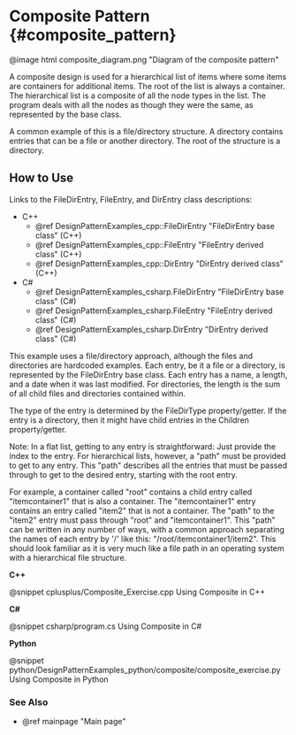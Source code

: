 # Composite Pattern {#composite_pattern}

@image html composite_diagram.png "Diagram of the composite pattern"

A composite design is used for a hierarchical list of items where some items
are containers for additional items.  The root of the list is always a container.
The hierarchical list is a composite of all the node types in the list.  The
program deals with all the nodes as though they were the same, as represented
by the base class.

A common example of this is a file/directory structure.  A directory contains
entries that can be a file or another directory.  The root of the structure
is a directory.

## How to Use

Links to the FileDirEntry, FileEntry, and DirEntry class descriptions:
- C++
  - @ref DesignPatternExamples_cpp::FileDirEntry "FileDirEntry base class" (C++)
  - @ref DesignPatternExamples_cpp::FileEntry "FileEntry derived class" (C++)
  - @ref DesignPatternExamples_cpp::DirEntry "DirEntry derived class" (C++)
- C#
  - @ref DesignPatternExamples_csharp.FileDirEntry "FileDirEntry base class" (C#)
  - @ref DesignPatternExamples_csharp.FileEntry "FileEntry derived class" (C#)
  - @ref DesignPatternExamples_csharp.DirEntry "DirEntry derived class" (C#)


This example uses a file/directory approach, although the files and directories
are hardcoded examples.  Each entry, be it a file or a directory, is represented
by the FileDirEntry base class.  Each entry has a name, a length, and a date
when it was last modified.  For directories, the length is the sum of all child
files and directories contained within.

The type of the entry is determined by the FileDirType property/getter.  If the
entry is a directory, then it might have child entries in the Children
property/getter.

Note: In a flat list, getting to any entry is straightforward: Just provide
the index to the entry.  For hierarchical lists, however, a "path" must be
provided to get to any entry.  This "path" describes all the entries that
must be passed through to get to the desired entry, starting with the root
entry.

For example, a container called "root" contains a child entry called
"itemcontainer1" that is also a container.  The "itemcontainer1" entry
contains an entry called "item2" that is not a container.  The "path" to
the "item2" entry must pass through "root" and "itemcontainer1".  This "path"
can be written in any number of ways, with a common approach separating the
names of each entry by '/' like this: "/root/itemcontainer1/item2".  This
should look familiar as it is very much like a file path in an operating
system with a hierarchical file structure.

__C++__

@snippet cplusplus/Composite_Exercise.cpp Using Composite in C++

__C#__

@snippet csharp/program.cs Using Composite in C#

__Python__

@snippet python/DesignPatternExamples_python/composite/composite_exercise.py Using Composite in Python

### See Also
- @ref mainpage "Main page"
